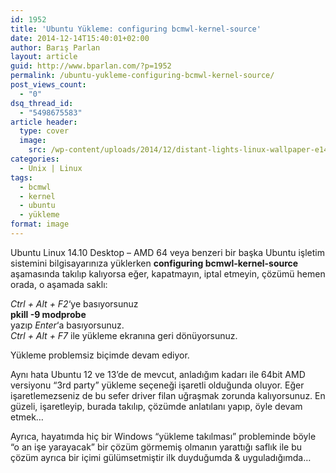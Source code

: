 ```yaml
---
id: 1952
title: 'Ubuntu Yükleme: configuring bcmwl-kernel-source'
date: 2014-12-14T15:40:01+02:00
author: Barış Parlan
layout: article
guid: http://www.bparlan.com/?p=1952
permalink: /ubuntu-yukleme-configuring-bcmwl-kernel-source/
post_views_count:
  - "0"
dsq_thread_id:
  - "5498675583"
article header:
  type: cover
  image:
    src: /wp-content/uploads/2014/12/distant-lights-linux-wallpaper-e1424505392313.jpg
categories:
  - Unix | Linux
tags:
  - bcmwl
  - kernel
  - ubuntu
  - yükleme
format: image
---
```


Ubuntu Linux 14.10 Desktop &#8211; AMD 64 veya benzeri bir başka Ubuntu işletim sistemini bilgisayarınıza yüklerken **configuring bcmwl-kernel-source** aşamasında takılıp kalıyorsa eğer, kapatmayın, iptal etmeyin, çözümü hemen orada, o aşamada saklı:

_Ctrl + Alt + F2_&#8216;ye basıyorsunuz  
**pkill -9 modprobe**  
yazıp _Enter_&#8216;a basıyorsunuz.  
_Ctrl + Alt + F7_ ile yükleme ekranına geri dönüyorsunuz.

Yükleme problemsiz biçimde devam ediyor.

Aynı hata Ubuntu 12 ve 13&#8217;de de mevcut, anladığım kadarı ile 64bit AMD versiyonu &#8220;3rd party&#8221; yükleme seçeneği işaretli olduğunda oluyor. Eğer işaretlemezseniz de bu sefer driver filan uğraşmak zorunda kalıyorsunuz. En güzeli, işaretleyip, burada takılıp, çözümde anlatılanı yapıp, öyle devam etmek&#8230;

Ayrıca, hayatımda hiç bir Windows &#8220;yükleme takılması&#8221; probleminde böyle &#8220;o an işe yarayacak&#8221; bir çözüm görmemiş olmanın yarattığı saflık ile bu çözüm ayrıca bir içimi gülümsetmiştir ilk duyduğumda & uyguladığımda&#8230;
